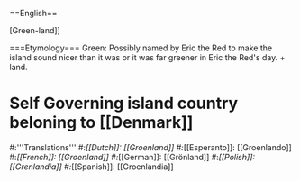 ==English==

[Green-land]]

===Etymology===
Green: Possibly named by Eric the Red to make the island sound nicer than it was or it was far greener in Eric the Red's day. + land.

# Self Governing island country beloning to [[Denmark]]
#:'''Translations'''
#:*[[Dutch]]: [[Groenland]]
#:*[[Esperanto]]: [[Groenlando]]
#:*[[French]]: [[Groenland]]
#:*[[German]]: [[Grönland]]
#:*[[Polish]]: [[Grenlandia]]
#:*[[Spanish]]: [[Groenlandia]]
